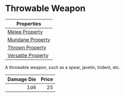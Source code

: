 # Throwable Weapon

| Properties                                                              |
| ----------------------------------------------------------------------- |
| [Melee Property](../../Weapon%20Properties/Melee%20Property.md)         |
| [Mundane Property](../../Material%20Properties/Mundane%20Property.md)   |
| [Thrown Property](../../Weapon%20Properties/Thrown%20Property.md)       |
| [Versatile Property](../../Weapon%20Properties/Versatile%20Property.md) |

A throwable weapon, such as a spear, javelin, trident, etc.

| Damage Die | Price |
| ---------: | ----: |
|        1d4 |    25 |
